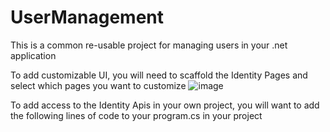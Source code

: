 # UserManagement

This is a common re-usable project for managing users in your .net application


To add customizable UI, you will need to scaffold the Identity Pages and select which pages you want to customize
![image](https://github.com/gjones94/UserManagement/assets/141204905/cdc23a13-7937-4eec-a411-fd9052e6e965)

To add access to the Identity Apis in your own project, you will want to add the following lines of code to your program.cs in your project


